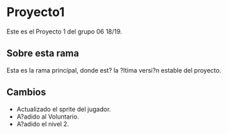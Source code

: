 # Proyecto1

Este es el Proyecto 1 del grupo 06 18/19.

## Sobre esta rama

Esta es la rama principal, donde est? la ?ltima versi?n estable del proyecto.

## Cambios

- Actualizado el sprite del jugador.
- A?adido al Voluntario.
- A?adido el nivel 2.